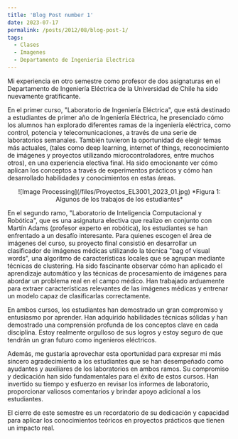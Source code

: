 ```yaml
---
title: 'Blog Post number 1'
date: 2023-07-17
permalink: /posts/2012/08/blog-post-1/
tags:
  - Clases
  - Imagenes
  - Departamento de Ingenieria Electrica
---
```


Mi experiencia en otro semestre como profesor de dos asignaturas en el Departamento de Ingeniería Eléctrica de la Universidad de Chile ha sido nuevamente gratificante.

En el primer curso, "Laboratorio de Ingeniería Eléctrica", que está destinado a estudiantes de primer año de Ingeniería Eléctrica, he presenciado cómo los alumnos han explorado diferentes ramas de la ingeniería eléctrica, como control, potencia y telecomunicaciones, a través de una serie de laboratorios semanales. También tuvieron la oportunidad de elegir temas más actuales, (tales como deep learning, internet of things, reconocimiento de imágenes y proyectos utilizando microcontroladores, entre muchos otros), en una experiencia electiva final. Ha sido emocionante ver cómo aplican los conceptos a través de experimentos prácticos y cómo han desarrollado habilidades y conocimientos en estas áreas.
<p align="center">
![Image Processing](/files/Proyectos_EL3001_2023_01.jpg)
*Figura 1: Algunos de los trabajos de los estudiantes*
</p>



En el segundo ramo, "Laboratorio de Inteligencia Computacional y Robótica", que es una asignatura electiva que realizo en conjunto con Martín Adams (profesor experto en robótica), los estudiantes se han enfrentado a un desafío interesante. Para quienes escogen el área de imágenes del curso, su proyecto final consistió en desarrollar un clasificador de imágenes médicas utilizando la técnica "bag of visual words", una algoritmo de características locales que se agrupan mediante técnicas de clustering. Ha sido fascinante observar cómo han aplicado el aprendizaje automático y las técnicas de procesamiento de imágenes para abordar un problema real en el campo médico. Han trabajado arduamente para extraer características relevantes de las imágenes médicas y entrenar un modelo capaz de clasificarlas correctamente.

En ambos cursos, los estudiantes han demostrado un gran compromiso y entusiasmo por aprender. Han adquirido habilidades técnicas sólidas y han demostrado una comprensión profunda de los conceptos clave en cada disciplina. Estoy realmente orgulloso de sus logros y estoy seguro de que tendrán un gran futuro como ingenieros eléctricos.

Además, me gustaría aprovechar esta oportunidad para expresar mi más sincero agradecimiento a los estudiantes que se han desempeñado como ayudantes y auxiliares de los laboratorios en ambos ramos. Su compromiso y dedicación han sido fundamentales para el éxito de estos cursos. Han invertido su tiempo y esfuerzo en revisar los informes de laboratorio, proporcionar valiosos comentarios y brindar apoyo adicional a los estudiantes.

El cierre de este semestre es un recordatorio de su dedicación y capacidad para aplicar los conocimientos teóricos en proyectos prácticos que tienen un impacto real.

